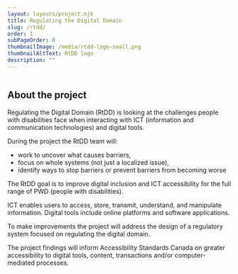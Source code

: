 ```yaml
---
layout: layouts/project.njk
title: Regulating the Digital Domain
slug: /rtdd/
order: 1
subPageOrder: 0
thumbnailImage: /media/rtdd-logo-small.png
thumbnailAltText: RtDD logo
description: ""
---
```

![]()

## A﻿bout the project

Regulating the Digital Domain (RtDD) is looking at the challenges people with disabilities face when interacting with ICT (information and communication technologies) and digital tools. 

During the project the RtDD team will:

* work to uncover what causes barriers, 
* focus on whole systems (not just a localized issue), 
* identify ways to stop barriers or prevent barriers from becoming worse 

The RtDD goal is to improve digital inclusion and ICT accessibility for the full range of PWD (people with disabilities).

ICT enables users to access, store, transmit, understand, and manipulate information. Digital tools include online platforms and software applications.

To make improvements the project will address the design of a regulatory system focused on regulating the digital domain.

The project findings will inform Accessibility Standards Canada on greater accessibility to digital tools, content, transactions and/or computer-mediated processes.